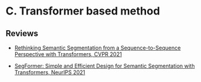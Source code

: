 # C. Transformer based method

## Reviews

- [Rethinking Semantic Segmentation from a Sequence-to-Sequence Perspective with Transformers, CVPR 2021](https://pseudo-lab.github.io/SegCrew-Book/docs/ch1/01_03_01_SETR.html)

- [SegFormer: Simple and Efficient Design for Semantic Segmentation with Transformers, NeurIPS 2021](https://pseudo-lab.github.io/SegCrew-Book/docs/ch1/01_03_02_Segformer.html)